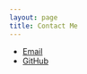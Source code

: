 ```yaml
---
layout: page
title: Contact Me
---
```


- [Email](mailto:ericdfreese@gmail.com)
- [GitHub](https://github.com/ericfreese)